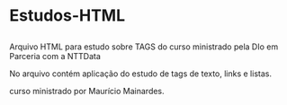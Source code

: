 # Estudos-HTML
##

Arquivo HTML para estudo sobre TAGS do curso ministrado pela DIo em Parceria com a NTTData

No arquivo contém aplicação do estudo de tags de texto, links e listas.

curso ministrado por Maurício Mainardes.
